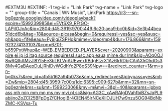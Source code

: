 #EXTM3U
#EXTINF: -1 tvg-id = "Link Park" tvg-name = "Link Park" tvg-logo = "" group-title = "Canais | WN Music", LinkPark
https://r3---sn-bg0eznle.googlevideo.com/videoplayback?expire=1599239985&ei=EVtSX9_RFtGC-LAPjIOJoAc&ip=2804:d45:3919:9700:449:6c20:aea9:bc0b&id=3e3b44bea51dcd6b&itag=18&source=picasa&begin=0&requiressl=yes&sc=yes&susc=ph&app=fife&eaua=Fy9lgiZSPHo&mime=video/mp4&dur=176.866&lmt=1599232741331037&cpn=6Z0f-b659PxtWhup&c=WEB_EMBEDDED_PLAYER&cver=20200903&sparams=expire,ei,ip,id,itag,source,requiressl,susc,app,eaua,mime,dur,lmt&sig=AOq0QJ8wRQIhAMzJl8Yl5Ee3bLKLVqAUEwexRBdgFtzrX1Az6IrRDbjCAiAX5O5dGs38Mv4GaBAepDuLjRhIDvWGdhYo2P8oS39Npw==&redirect_counter=1&rm=sn-bg0ks7s&req_id=afb5b162a94b073e&cms_redirect=yes&ipbypass=yes&mh=Zw&mip=2804:d45:3959:7c00:a1dc:6395:c909:627b&mm=32&mn=sn-bg0eznle&ms=su&mt=1599233068&mv=m&mvi=3&pl=40&lsparams=ipbypass,mh,mip,mm,mn,ms,mv,mvi,pl,sc&lsig=AG3C_xAwRAIgDVahfbiBZsJqPL9abjjnoZoZCI25BFpDgZfCHogiBr4CIEN45lrNCeXllOJUH7w9nzu5OG94BdNbZMC-KSVsa-Tu
